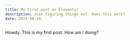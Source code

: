 ```yaml
---
title: My first post on Eleventy!
description: Just figuring things out. Does this work? 
date: 2023-08-19
---
```


Howdy. This is my first post. How am I doing? 
